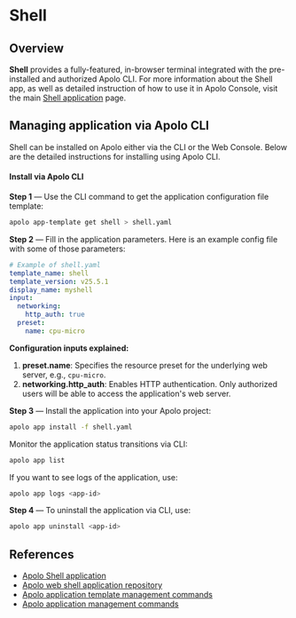 # Shell

## Overview

**Shell** provides a fully-featured, in-browser terminal integrated with the pre-installed and authorized Apolo CLI. For more information about the Shell app, as well as detailed instruction of how to use it in Apolo Console, visit the main [Shell application](../../../../apolo-console/apps/installable-apps/available-apps/terminal.md) page.

## Managing application via Apolo CLI

Shell can be installed on Apolo either via the CLI or the Web Console. Below are the detailed instructions for installing using Apolo CLI.

#### Install via Apolo CLI

**Step 1** — Use the CLI command to get the application configuration file template:

```bash
apolo app-template get shell > shell.yaml
```

**Step 2** — Fill in the application parameters. Here is an example config file with some of those parameters:

```yaml
# Example of shell.yaml
template_name: shell
template_version: v25.5.1
display_name: myshell
input:
  networking:
    http_auth: true
  preset:
    name: cpu-micro
```

**Configuration inputs explained:**

1. **preset.name**: Specifies the resource preset for the underlying web server, e.g., `cpu-micro`.
2. **networking.http\_auth**: Enables HTTP authentication. Only authorized users will be able to access the application's web server.

**Step 3** — Install the application into your Apolo project:

```bash
apolo app install -f shell.yaml
```

Monitor the application status transitions via CLI:

```bash
apolo app list
```

If you want to see logs of the application, use:

```bash
apolo app logs <app-id>
```

**Step 4** — To uninstall the application via CLI, use:

```bash
apolo app uninstall <app-id>
```

## References

* [Apolo Shell application](../../../../apolo-console/apps/installable-apps/available-apps/terminal.md)
* [Apolo web shell application repository](https://github.com/neuro-inc/web-shell)
* [Apolo application template management commands](https://app.gitbook.com/s/-MOkWy7dB5MDbkSII8iF/commands/app-template)
* [Apolo application management commands](https://app.gitbook.com/s/-MOkWy7dB5MDbkSII8iF/commands/app)

